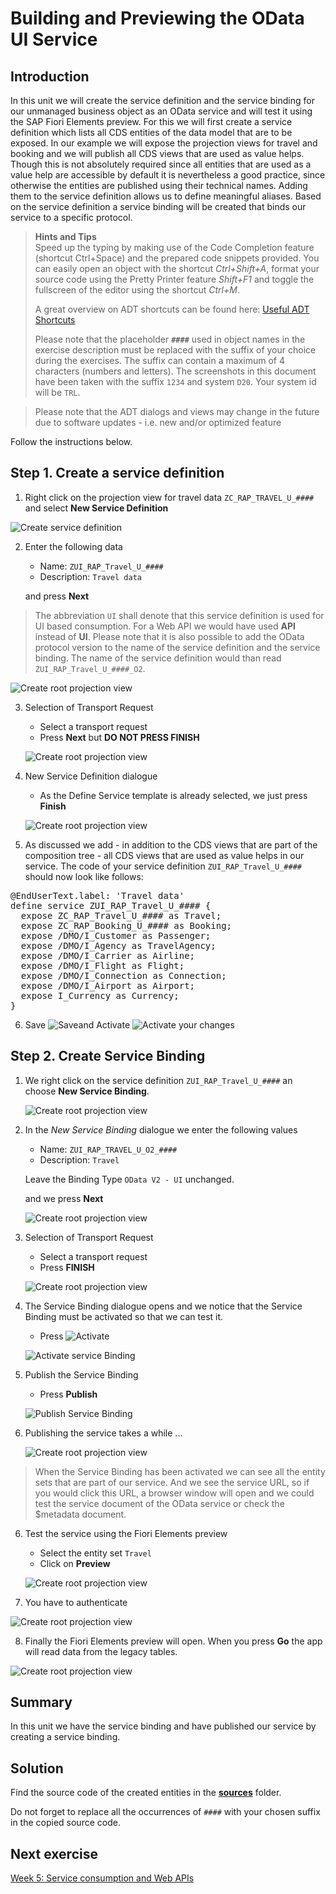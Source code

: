 # Building and Previewing the OData UI Service

## Introduction  


In this unit we will create the service definition and the service binding for our unmanaged business object as an OData service and will test it using the SAP Fiori Elements preview.
For this we will first create a service definition which lists all CDS entities of the data model that are to be exposed.
In our example we will expose the projection views for travel and booking and we will publish all CDS views that are used as value helps.
Though this is not absolutely required since all entities that are used as a value help are accessible by default it is nevertheless a good practice, since otherwise the entities are published using their technical names.
Adding them to the service definition allows us to define meaningful aliases.
Based on the service definition a service binding will be created that binds our service to a specific protocol.

> **Hints and Tips**    
> Speed up the typing by making use of the Code Completion feature (shortcut Ctrl+Space) and the prepared code snippets provided. 
> You can easily open an object with the shortcut *Ctrl+Shift+A*, format your source code using the Pretty Printer feature *Shift+F1* and toggle the fullscreen of the editor using the shortcut *Ctrl+M*.
>
> A great overview on ADT shortcuts can be found here: [Useful ADT Shortcuts](https://blogs.sap.com/2013/11/21/useful-keyboard-shortcuts-for-abap-in-eclipse/)
>
> Please note that the placeholder **`####`** used in object names in the exercise description must be replaced with the suffix of your choice during the exercises. The suffix can contain a maximum of 4 characters (numbers and letters).
> The screenshots in this document have been taken with the suffix `1234` and system `D20`. Your system id will be `TRL`.

> Please note that the ADT dialogs and views may change in the future due to software updates - i.e. new and/or optimized feature

Follow the instructions below.

## Step 1. Create a service definition

1. Right click on the projection view for travel data `ZC_RAP_TRAVEL_U_####` and select **New Service Definition**


  ![Create service definition](images/w4u5_01_01.png)
  

2. Enter the following data

   - Name: `ZUI_RAP_Travel_U_####`
   - Description: `Travel data`
   
   and press **Next**
   
> The abbreviation `UI` shall denote that this service definition is used for UI based consumption. For a Web API we would have used **API** instead of **UI**. 
> Please note that it is also possible to add the OData protocol version to the name of the service definition and the service binding. The name of the service definition 
> would than read `ZUI_RAP_Travel_U_####_O2`.

   ![Create root projection view](images/w4u5_01_02.png)

3. Selection of Transport Request

   - Select a transport request
   - Press **Next** but **DO NOT PRESS FINISH**

    ![Create root projection view](images/w4u5_02_03.png)

4. New Service Definition dialogue

   - As the Define Service template is already selected, we just press **Finish**
   
   ![Create root projection view](images/w4u5_01_04.png)
   
5. As discussed we add - in addition to the CDS views that are part of the composition tree - all CDS views that are used as value helps in our service.
   The code of your service definition `ZUI_RAP_Travel_U_####` should now look like follows:

<pre>
@EndUserText.label: 'Travel data'
define service ZUI_RAP_Travel_U_#### {
  expose ZC_RAP_Travel_U_#### as Travel;
  expose ZC_RAP_Booking_U_#### as Booking;
  expose /DMO/I_Customer as Passenger;
  expose /DMO/I_Agency as TravelAgency;
  expose /DMO/I_Carrier as Airline;
  expose /DMO/I_Flight as Flight;
  expose /DMO/I_Connection as Connection;
  expose /DMO/I_Airport as Airport;
  expose I_Currency as Currency;
}
</pre>

6. Save ![Save](images/adt_save.png)and Activate ![Activate](images/adt_activate.png) your changes 

## Step 2. Create Service Binding

1. We right click on the service definition `ZUI_RAP_Travel_U_####` an choose **New Service Binding**.

   ![Create root projection view](images/w4u5_02_01.png)
   
2. In the *New Service Binding* dialogue we enter the following values
   
   - Name: `ZUI_RAP_TRAVEL_U_O2_####`
   - Description: `Travel`
   
   Leave the Binding Type `OData V2 - UI` unchanged.
   
   and we press **Next**
   
   ![Create root projection view](images/w4u5_02_02.png)
   
3. Selection of Transport Request

   - Select a transport request
   - Press **FINISH**

    ![Create root projection view](images/w4u5_02_03.png)
    
4. The Service Binding dialogue opens and we notice that the Service Binding must be activated so that we can test it.

   - Press ![Activate](images/adt_activate.png)  
   
   ![Activate service Binding](images/w4u5_02_04a.png)

5. Publish the Service Binding

   - Press **Publish**
   
   ![Publish Service Binding](images/w4u5_02_04.png)

6. Publishing the service takes a while ...
 
   ![Create root projection view](images/w4u5_02_05.png)


> When the Service Binding has been activated we can see all the entity sets that are part of our service. 
> And we see the service URL, so if you would click this URL, a browser window will open and we could test the service document of the OData service or check the $metadata document.
   
6. Test the service using the Fiori Elements preview

   - Select the entity set `Travel`
   - Click on **Preview**
   
   ![Create root projection view](images/w4u5_02_06.png)
   

7. You have to authenticate 

  ![Create root projection view](images/w4u5_02_07.png)
  
8. Finally the Fiori Elements preview will open. When you press **Go** the app will read data from the legacy tables.
 
  ![Create root projection view](images/w4u5_02_08.png)

   
   
## Summary

In this unit we have the service binding and have published our service by creating a service binding.

## Solution
Find the source code of the created entities in the **[sources](/week4/sources)** folder.      
    
Do not forget to replace all the occurrences of `####` with your chosen suffix in the copied source code.  

## Next exercise
[Week 5: Service consumption and Web APIs](/ABAP_Platform_RAP_OPEN_SAP/week5/README.md)



